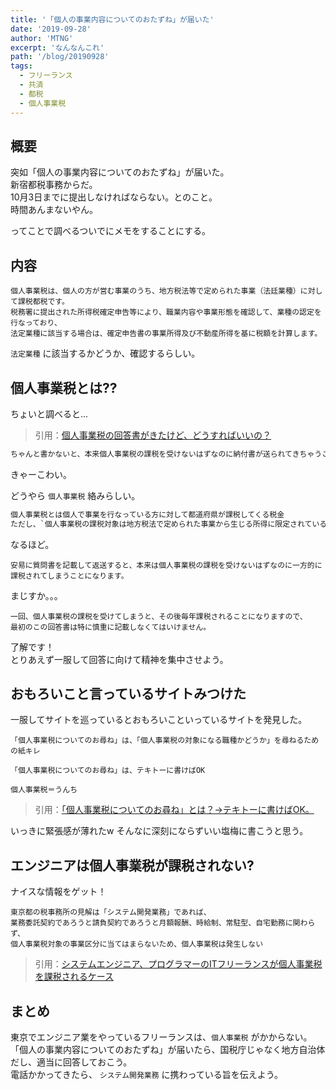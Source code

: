 ```yaml
---
title: '「個人の事業内容についてのおたずね」が届いた'
date: '2019-09-28'
author: 'MTNG'
excerpt: 'なんなんこれ'
path: '/blog/20190928'
tags:
  - フリーランス
  - 共済
  - 都税
  - 個人事業税
---
```


## 概要
突如「個人の事業内容についてのおたずね」が届いた。  
新宿都税事務からだ。  
10月3日までに提出しなければならない。とのこと。  
時間あんまないやん。  

ってことで調べるついでにメモをすることにする。

## 内容
```html:title=個人の事業内容についてのおたずね
個人事業税は、個人の方が営む事業のうち、地方税法等で定められた事業（法廷業種）に対して課税都税です。
税務署に提出された所得税確定申告等により、職業内容や事業形態を確認して、業種の認定を行なっており、
法定業種に該当する場合は、確定申告書の事業所得及び不動産所得を基に税額を計算します。
```

`法定業種` に該当するかどうか、確認するらしい。


## 個人事業税とは??
ちょいと調べると...
> 引用：[個人事業税の回答書がきたけど、どうすればいいの？](https://cerveau-creer.jp/contents_172.html)

```html
ちゃんと書かないと、本来個人事業税の課税を受けないはずなのに納付書が送られてきちゃうこともあるので要注意
```
きゃーこわい。

どうやら `個人事業税` 絡みらしい。

```html
個人事業税とは個人で事業を行なっている方に対して都道府県が課税してくる税金
ただし、`個人事業税の課税対象は地方税法で定められた事業から生じる所得に限定されている` ことから回答書が送られてくる。
```
なるほど。

```
安易に質問書を記載して返送すると、本来は個人事業税の課税を受けないはずなのに一方的に課税されてしまうことになります。
```
まじすか。。。
```
一回、個人事業税の課税を受けてしまうと、その後毎年課税されることになりますので、
最初のこの回答書は特に慎重に記載しなくてはいけません。
```
了解です！  
とりあえず一服して回答に向けて精神を集中させよう。

## おもろいこと言っているサイトみつけた
一服してサイトを巡っているとおもろいこといっているサイトを発見した。
```
「個人事業税についてのお尋ね」は、「個人事業税の対象になる職種かどうか」を尋ねるための紙キレ

「個人事業税についてのお尋ね」は、テキトーに書けばOK

個人事業税＝うんち
```
> 引用：[「個人事業税についてのお尋ね」とは？→テキトーに書けばOK。](https://affiliater-tax.net/otazune/)

いっきに緊張感が薄れたw
そんなに深刻にならずいい塩梅に書こうと思う。

## エンジニアは個人事業税が課税されない?
ナイスな情報をゲット！
```
東京都の税事務所の見解は「システム開発業務」であれば、
業務委託契約であろうと請負契約であろうと月額報酬、時給制、常駐型、自宅勤務に関わらず、
個人事業税対象の事業区分に当てはまらないため、個人事業税は発生しない
```
> 引用：[システムエンジニア、プログラマーのITフリーランスが個人事業税を課税されるケース](https://www.nomad-freelance.life/entry/13)

## まとめ
東京でエンジニア業をやっているフリーランスは、`個人事業税` がかからない。  
「個人の事業内容についてのおたずね」が届いたら、国税庁じゃなく地方自治体だし、適当に回答しておこう。  
電話かかってきたら、 `システム開発業務` に携わっている旨を伝えよう。

